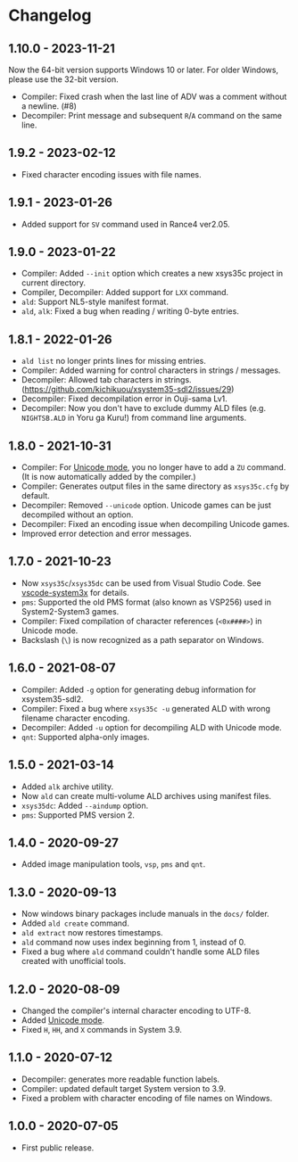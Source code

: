 # Changelog

## 1.10.0 - 2023-11-21
Now the 64-bit version supports Windows 10 or later. For older Windows, please use the 32-bit version.
- Compiler: Fixed crash when the last line of ADV was a comment without a newline. (#8)
- Decompiler: Print message and subsequent `R`/`A` command on the same line.

## 1.9.2 - 2023-02-12
- Fixed character encoding issues with file names.

## 1.9.1 - 2023-01-26
- Added support for `SV` command used in Rance4 ver2.05.

## 1.9.0 - 2023-01-22
- Compiler: Added `--init` option which creates a new xsys35c project in current directory.
- Compiler, Decompiler: Added support for `LXX` command.
- `ald`: Support NL5-style manifest format.
- `ald`, `alk`: Fixed a bug when reading / writing 0-byte entries.

## 1.8.1 - 2022-01-26
- `ald list` no longer prints lines for missing entries.
- Compiler: Added warning for control characters in strings / messages.
- Decompiler: Allowed tab characters in strings. (https://github.com/kichikuou/xsystem35-sdl2/issues/29)
- Decompiler: Fixed decompilation error in Ouji-sama Lv1.
- Decompiler: Now you don't have to exclude dummy ALD files (e.g. `NIGHTSB.ALD` in Yoru ga Kuru!) from command line arguments.

## 1.8.0 - 2021-10-31
- Compiler: For [Unicode mode](https://github.com/kichikuou/xsys35c/blob/v1.8.0/docs/unicode.adoc), you no longer have to add a `ZU` command. (It is now automatically added by the compiler.)
- Compiler: Generates output files in the same directory as `xsys35c.cfg` by default.
- Decompiler: Removed `--unicode` option. Unicode games can be just decompiled without an option.
- Decompiler: Fixed an encoding issue when decompiling Unicode games.
- Improved error detection and error messages.

## 1.7.0 - 2021-10-23
- Now `xsys35c`/`xsys35dc` can be used from Visual Studio Code. See [vscode-system3x](https://github.com/kichikuou/vscode-system3x) for details.
- `pms`: Supported the old PMS format (also known as VSP256) used in System2-System3 games.
- Compiler: Fixed compilation of character references (`<0x####>`) in Unicode mode.
- Backslash (`\`) is now recognized as a path separator on Windows.

## 1.6.0 - 2021-08-07
- Compiler: Added `-g` option for generating debug information for xsystem35-sdl2.
- Compiler: Fixed a bug where `xsys35c -u` generated ALD with wrong filename character encoding.
- Decompiler: Added `-u` option for decompiling ALD with Unicode mode.
- `qnt`: Supported alpha-only images.

## 1.5.0 - 2021-03-14
- Added `alk` archive utility.
- Now `ald` can create multi-volume ALD archives using manifest files.
- `xsys35dc`: Added `--aindump` option.
- `pms`: Supported PMS version 2.

## 1.4.0 - 2020-09-27
- Added image manipulation tools, `vsp`, `pms` and `qnt`.

## 1.3.0 - 2020-09-13
- Now windows binary packages include manuals in the `docs/` folder.
- Added `ald create` command.
- `ald extract` now restores timestamps.
- `ald` command now uses index beginning from 1, instead of 0.
- Fixed a bug where `ald` command couldn't handle some ALD files created with unofficial tools.

## 1.2.0 - 2020-08-09
- Changed the compiler's internal character encoding to UTF-8.
- Added [Unicode mode](https://github.com/kichikuou/xsys35c/blob/v1.2.0/docs/unicode.md).
- Fixed `H`, `HH`, and `X` commands in System 3.9.

## 1.1.0 - 2020-07-12
- Decompiler: generates more readable function labels.
- Compiler: updated default target System version to 3.9.
- Fixed a problem with character encoding of file names on Windows.

## 1.0.0 - 2020-07-05
- First public release.
